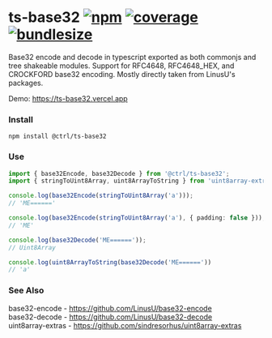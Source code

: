 # ts-base32 [![npm](https://badgen.net/npm/v/@ctrl/ts-base32)](https://www.npmjs.com/package/@ctrl/ts-base32) [![coverage](https://badgen.net/codecov/c/github/scttcper/ts-base32)](https://codecov.io/gh/scttcper/ts-base32) [![bundlesize](https://badgen.net/bundlephobia/min/@ctrl/ts-base32)](https://bundlephobia.com/result?p=@ctrl/ts-base32)

Base32 encode and decode in typescript exported as both commonjs and tree shakeable modules. Support for RFC4648, RFC4648_HEX, and CROCKFORD base32 encoding. Mostly directly taken from LinusU's packages.

Demo: https://ts-base32.vercel.app

### Install

```console
npm install @ctrl/ts-base32
```

### Use

```ts
import { base32Encode, base32Decode } from '@ctrl/ts-base32';
import { stringToUint8Array, uint8ArrayToString } from 'uint8array-extras';

console.log(base32Encode(stringToUint8Array('a')));
// 'ME======'

console.log(base32Encode(stringToUint8Array('a'), { padding: false }));
// 'ME'

console.log(base32Decode('ME======'));
// Uint8Array

console.log(uint8ArrayToString(base32Decode('ME======'))
// 'a'
```

### See Also

base32-encode - https://github.com/LinusU/base32-encode  
base32-decode - https://github.com/LinusU/base32-decode  
uint8array-extras - https://github.com/sindresorhus/uint8array-extras
